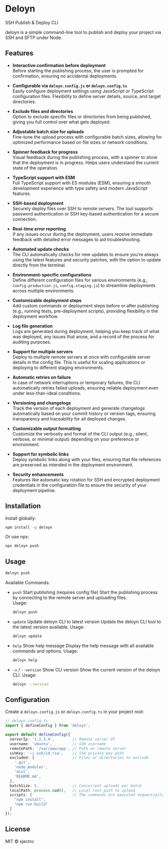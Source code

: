 # Deloyn

SSH Publish & Deploy CLI

deloyn is a simple command-line tool to publish and deploy your project via SSH and SFTP under Node.

## Features

- **Interactive confirmation before deployment**  
  Before starting the publishing process, the user is prompted for confirmation, ensuring no accidental deployments.

- **Configurable via `deloyn.config.js` or `deloyn.config.ts`**  
  Easily configure deployment settings using JavaScript or TypeScript configuration files. Flexibility to define server details, source, and target directories.

- **Exclude files and directories**  
  Option to exclude specific files or directories from being published, giving you full control over what gets deployed.

- **Adjustable batch size for uploads**  
  Fine-tune the upload process with configurable batch sizes, allowing for optimized performance based on file sizes or network conditions.

- **Spinner feedback for progress**  
  Visual feedback during the publishing process, with a spinner to show that the deployment is in progress. Helps users understand the current state of the operation.

- **TypeScript support with ESM**  
  Full TypeScript support with ES modules (ESM), ensuring a smooth development experience with type safety and modern JavaScript features.

- **SSH-based deployment**  
  Securely deploy files over SSH to remote servers. The tool supports password authentication or SSH key-based authentication for a secure connection.

- **Real-time error reporting**  
  If any issues occur during the deployment, users receive immediate feedback with detailed error messages to aid troubleshooting.

- **Automated update checks**  
  The CLI automatically checks for new updates to ensure you're always using the latest features and security patches, with the option to update directly from the terminal.

- **Environment-specific configurations**  
  Define different configuration files for various environments (e.g., `config.production.js`, `config.staging.js`) to streamline deployments across multiple environments.

- **Customizable deployment steps**  
  Add custom commands or deployment steps before or after publishing (e.g., running tests, pre-deployment scripts), providing flexibility in the deployment workflow.

- **Log file generation**  
  Logs are generated during deployment, helping you keep track of what was deployed, any issues that arose, and a record of the process for auditing purposes.

- **Support for multiple servers**  
  Deploy to multiple remote servers at once with configurable server details in the config file. This is useful for scaling applications or deploying to different staging environments.

- **Automatic retries on failure**  
  In case of network interruptions or temporary failures, the CLI automatically retries failed uploads, ensuring reliable deployment even under less-than-ideal conditions.

- **Versioning and changelogs**  
  Track the version of each deployment and generate changelogs automatically based on your commit history or version tags, ensuring transparency and traceability for all deployed changes.

- **Customizable output formatting**  
  Customize the verbosity and format of the CLI output (e.g., silent, verbose, or minimal output) depending on your preference or environment.

- **Support for symbolic links**  
  Deploy symbolic links along with your files, ensuring that file references are preserved as intended in the deployment environment.

- **Security enhancements**  
  Features like automatic key rotation for SSH and encrypted deployment credentials in the configuration file to ensure the security of your deployment pipeline.

## Installation

Install globally:

```bash
npm install -g deloyn
```

Or use npx:

```bash
npx deloyn push
```

## Usage

```bash
deloyn push
```

Available Commands:

- `push`   Start publishing (requires config file)
  Start the publishing process by connecting to the remote server and uploading files.  
  Usage:
  ```bash
  deloyn push
  ```
- `update`  Update deloyn CLI to latest version Update the deloyn CLI tool to the latest version available.
  Usage:
  ```bash
  deloyn update
  ```
- `help`  Show help message Display the help message with all available commands and options.
  Usage:
  ```bash
  deloyn help
  ```
- `-v` / `--version`  Show CLI version Show the current version of the deloyn CLI.
  Usage:
  ```bash
  deloyn --version
  ```

## Configuration

Create a `deloyn.config.js` or `deloyn.config.ts` in your project root:

```ts
// deloyn.config.ts
import { defineConfig } from 'deloyn';

export default defineConfig({
  serverIp: '1.2.3.4',        // Remote server IP
  username: 'ubuntu',         // SSH username
  remotePath: '/var/www/app', // Path on remote server
  sshKey: '~/.ssh/id_rsa',    // SSH private key path
  excluded: [                 // Files or directories to exclude
    '.git',
    'node_modules',
    'dist',
    'README.md',
  ],
  batchSize: 5,               // Concurrent uploads per batch
  localPath: process.cwd(),   // Local root path to upload
  scripts: [                  // The commands are executed sequentially after deploy. It is up to you which package manager you use (pnpm, yarn, npm...).
    "npm install",
    "npm run build"
  ]
});
```

## License

MIT © xjectro
